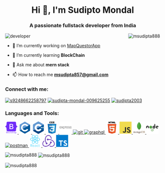 <h1 align="center">Hi 👋, I'm Sudipto Mondal</h1>
<h3 align="center">A passionate fullstack developer from India</h3>
<img aligin="right" alt="developer" width="400" src="https://www.google.com/url?sa=i&url=https%3A%2F%2Fcodefeast.in%2Fcourses%2Ffullstack-development&psig=AOvVaw1OVvbsvzVq7nv741dvyT-T&ust=1729745699680000&source=images&cd=vfe&opi=89978449&ved=0CBMQjRxqFwoTCLCygILbo4kDFQAAAAAdAAAAABAE"
<p align="left"> <img src="https://komarev.com/ghpvc/?username=msudipta888&label=Profile%20views&color=0e75b6&style=flat" alt="msudipta888" /> </p>

- 🔭 I’m currently working on [MapQuestorApp](https://mapquestorapp.netlify.app)

- 🌱 I’m currently learning **BlockChain**

- 💬 Ask me about **mern stack**

- 📫 How to reach me **msudipta857@gmail.com**

<h3 align="left">Connect with me:</h3>
<p align="left">
<a href="https://twitter.com/s9248662258797" target="blank"><img align="center" src="https://raw.githubusercontent.com/rahuldkjain/github-profile-readme-generator/master/src/images/icons/Social/twitter.svg" alt="s9248662258797" height="30" width="40" /></a>
<a href="https://linkedin.com/in/sudipta-mondal-009625255" target="blank"><img align="center" src="https://raw.githubusercontent.com/rahuldkjain/github-profile-readme-generator/master/src/images/icons/Social/linked-in-alt.svg" alt="sudipta-mondal-009625255" height="30" width="40" /></a>
<a href="https://www.leetcode.com/sudipta2003" target="blank"><img align="center" src="https://raw.githubusercontent.com/rahuldkjain/github-profile-readme-generator/master/src/images/icons/Social/leet-code.svg" alt="sudipta2003" height="30" width="40" /></a>
</p>

<h3 align="left">Languages and Tools:</h3>
<p align="left"> <a href="https://getbootstrap.com" target="_blank" rel="noreferrer"> <img src="https://raw.githubusercontent.com/devicons/devicon/master/icons/bootstrap/bootstrap-plain-wordmark.svg" alt="bootstrap" width="40" height="40"/> </a> <a href="https://www.cprogramming.com/" target="_blank" rel="noreferrer"> <img src="https://raw.githubusercontent.com/devicons/devicon/master/icons/c/c-original.svg" alt="c" width="40" height="40"/> </a> <a href="https://www.w3schools.com/cpp/" target="_blank" rel="noreferrer"> <img src="https://raw.githubusercontent.com/devicons/devicon/master/icons/cplusplus/cplusplus-original.svg" alt="cplusplus" width="40" height="40"/> </a> <a href="https://www.w3schools.com/css/" target="_blank" rel="noreferrer"> <img src="https://raw.githubusercontent.com/devicons/devicon/master/icons/css3/css3-original-wordmark.svg" alt="css3" width="40" height="40"/> </a> <a href="https://expressjs.com" target="_blank" rel="noreferrer"> <img src="https://raw.githubusercontent.com/devicons/devicon/master/icons/express/express-original-wordmark.svg" alt="express" width="40" height="40"/> </a> <a href="https://git-scm.com/" target="_blank" rel="noreferrer"> <img src="https://www.vectorlogo.zone/logos/git-scm/git-scm-icon.svg" alt="git" width="40" height="40"/> </a> <a href="https://graphql.org" target="_blank" rel="noreferrer"> <img src="https://www.vectorlogo.zone/logos/graphql/graphql-icon.svg" alt="graphql" width="40" height="40"/> </a> <a href="https://www.w3.org/html/" target="_blank" rel="noreferrer"> <img src="https://raw.githubusercontent.com/devicons/devicon/master/icons/html5/html5-original-wordmark.svg" alt="html5" width="40" height="40"/> </a> <a href="https://developer.mozilla.org/en-US/docs/Web/JavaScript" target="_blank" rel="noreferrer"> <img src="https://raw.githubusercontent.com/devicons/devicon/master/icons/javascript/javascript-original.svg" alt="javascript" width="40" height="40"/> </a> <a href="https://www.mongodb.com/" target="_blank" rel="noreferrer"> <img src="https://raw.githubusercontent.com/devicons/devicon/master/icons/mongodb/mongodb-original-wordmark.svg" alt="mongodb" width="40" height="40"/> </a> <a href="https://nodejs.org" target="_blank" rel="noreferrer"> <img src="https://raw.githubusercontent.com/devicons/devicon/master/icons/nodejs/nodejs-original-wordmark.svg" alt="nodejs" width="40" height="40"/> </a> <a href="https://postman.com" target="_blank" rel="noreferrer"> <img src="https://www.vectorlogo.zone/logos/getpostman/getpostman-icon.svg" alt="postman" width="40" height="40"/> </a> <a href="https://reactjs.org/" target="_blank" rel="noreferrer"> <img src="https://raw.githubusercontent.com/devicons/devicon/master/icons/react/react-original-wordmark.svg" alt="react" width="40" height="40"/> </a> <a href="https://redux.js.org" target="_blank" rel="noreferrer"> <img src="https://raw.githubusercontent.com/devicons/devicon/master/icons/redux/redux-original.svg" alt="redux" width="40" height="40"/> </a> <a href="https://www.typescriptlang.org/" target="_blank" rel="noreferrer"> <img src="https://raw.githubusercontent.com/devicons/devicon/master/icons/typescript/typescript-original.svg" alt="typescript" width="40" height="40"/> </a> </p>

<p><img align="left" src="https://github-readme-stats.vercel.app/api/top-langs?username=msudipta888&show_icons=true&locale=en&layout=compact" alt="msudipta888" /></p>

<p>&nbsp;<img align="center" src="https://github-readme-stats.vercel.app/api?username=msudipta888&show_icons=true&locale=en" alt="msudipta888" /></p>

<p><img align="center" src="https://github-readme-streak-stats.herokuapp.com/?user=msudipta888&" alt="msudipta888" /></p>
